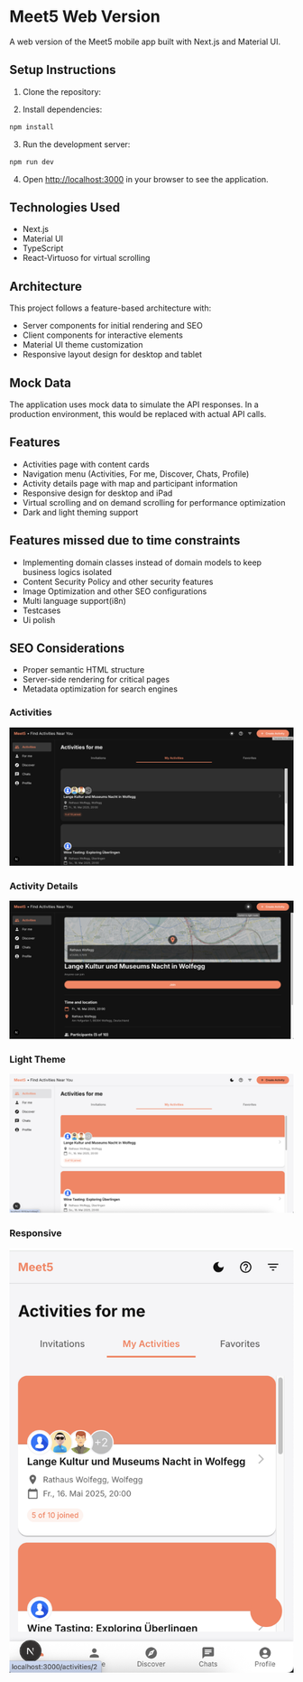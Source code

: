 # Meet5 Web Version

A web version of the Meet5 mobile app built with Next.js and Material UI.

## Setup Instructions

1. Clone the repository:

2. Install dependencies:

```bash
npm install
```

3. Run the development server:

```bash
npm run dev
```

4. Open [http://localhost:3000](http://localhost:3000) in your browser to see the application.

## Technologies Used

- Next.js
- Material UI
- TypeScript
- React-Virtuoso for virtual scrolling

## Architecture

This project follows a feature-based architecture with:

- Server components for initial rendering and SEO
- Client components for interactive elements
- Material UI theme customization
- Responsive layout design for desktop and tablet

## Mock Data

The application uses mock data to simulate the API responses. In a production environment, this would be replaced with actual API calls.

## Features

- Activities page with content cards
- Navigation menu (Activities, For me, Discover, Chats, Profile)
- Activity details page with map and participant information
- Responsive design for desktop and iPad
- Virtual scrolling and on demand scrolling for performance optimization
- Dark and light theming support

## Features missed due to time constraints

- Implementing domain classes instead of domain models to keep business logics isolated
- Content Security Policy and other security features
- Image Optimization and other SEO configurations
- Multi language support(i8n)
- Testcases
- Ui polish

## SEO Considerations

- Proper semantic HTML structure
- Server-side rendering for critical pages
- Metadata optimization for search engines

### Activities

![Activities](./docs/dark-1.png)

### Activity Details

![Activity Details](./docs/dark-2.png)

### Light Theme

![Light Theme](./docs/light-1.png)

### Responsive

![Responsive](./docs/light-mobile.png)
